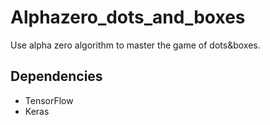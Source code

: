 # Alphazero_dots_and_boxes

Use alpha zero algorithm to master the game of dots&boxes.

## Dependencies

* TensorFlow
* Keras

